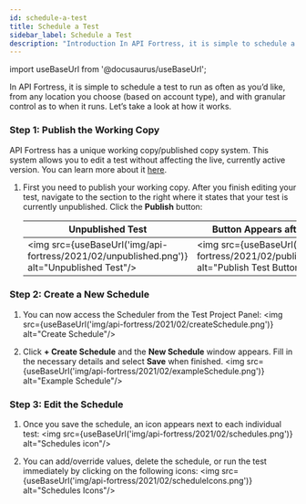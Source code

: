 ```yaml
---
id: schedule-a-test
title: Schedule a Test
sidebar_label: Schedule a Test
description: "Introduction In API Fortress, it is simple to schedule a test to run as often as you’d like, from any location you choose (based on account type), and with granular control as to when it runs. Let’s take a look at how it works. Step 1: Publish the Working Copy API Fortress has a unique."
---
```


import useBaseUrl from '@docusaurus/useBaseUrl';

In API Fortress, it is simple to schedule a test to run as often as you’d like, from any location you choose (based on account type), and with granular control as to when it runs. Let’s take a look at how it works.

### Step 1: Publish the Working Copy

API Fortress has a unique working copy/published copy system. This system allows you to edit a test without affecting the live, currently active version. You can learn more about it [here](/api-testing/mark2/learn-more/the-working-copy-published-tests).

1. First you need to publish your working copy. After you finish editing your test, navigate to the section to the right where it states that your test is currently unpublished. Click the **Publish** button:

   | Unpublished Test                                                                             | Button Appears after Hovering                                                                     | Successfully Published Test                                                                |
   |----------------------------------------------------------------------------------------------|---------------------------------------------------------------------------------------------------|--------------------------------------------------------------------------------------------|
   | <img src={useBaseUrl('img/api-fortress/2021/02/unpublished.png')} alt="Unpublished Test"/>   | <img src={useBaseUrl('img/api-fortress/2021/02/publishButton.png')} alt="Publish Test Button"/>   | <img src={useBaseUrl('img/api-fortress/2021/02/published.png')} alt="Published Test"/>     |


### Step 2: Create a New Schedule

1. You can now access the Scheduler from the Test Project Panel:
   <img src={useBaseUrl('img/api-fortress/2021/02/createSchedule.png')} alt="Create Schedule"/>

1. Click **+ Create Schedule** and the **New Schedule** window appears. Fill in the necessary details and select **Save** when finished.
   <img src={useBaseUrl('img/api-fortress/2021/02/exampleSchedule.png')} alt="Example Schedule"/>

### Step 3: Edit the Schedule

1. Once you save the schedule, an icon appears next to each individual test:
   <img src={useBaseUrl('img/api-fortress/2021/02/schedules.png')} alt="Schedules icon"/>

1. You can add/override values, delete the schedule, or run the test immediately by clicking on the following icons:
   <img src={useBaseUrl('img/api-fortress/2021/02/scheduleIcons.png')} alt="Schedules Icons"/>
